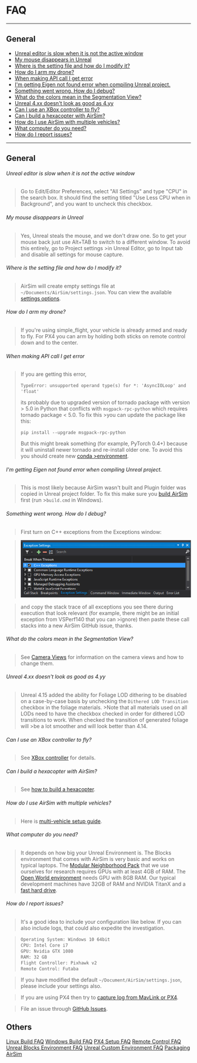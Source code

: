 # FAQ

---

## General

* [Unreal editor is slow when it is not the active window](#unreal-editor-is-slow-when-it-is-not-the-active-window)
* [My mouse disappears in Unreal](#my-mouse-disappears-in-unreal)
* [Where is the setting file and how do I modify it?](#where-is-the-setting-file-and-how-do-i-modify-it)
* [How do I arm my drone?](#how-do-i-arm-my-drone)
* [When making API call I get error](#when-making-api-call-i-get-error)
* [I'm getting Eigen not found error when compiling Unreal project.](#im-getting-eigen-not-found-error-when-compiling-unreal-project)
* [Something went wrong. How do I debug?](#something-went-wrong-how-do-i-debug)
* [What do the colors mean in the Segmentation View?](#what-do-the-colors-mean-in-the-segmentation-view)
* [Unreal 4.xx doesn't look as good as 4.yy](#unreal-4xx-doesnt-look-as-good-as-4yy)
* [Can I use an XBox controller to fly?](#can-i-use-an-xbox-controller-to-fly)
* [Can I build a hexacopter with AirSim?](#can-i-build-a-hexacopter-with-airsim)
* [How do I use AirSim with multiple vehicles?](#how-do-i-use-airsim-with-multiple-vehicles)
* [What computer do you need?](#what-computer-do-you-need)
* [How do I report issues?](#how-do-i-report-issues)

---

<!-- ======================================================================= -->
## General
<!-- ======================================================================= -->

###### Unreal editor is slow when it is not the active window

>Go to Edit/Editor Preferences, select "All Settings" and type "CPU" in the search box. 
>It should find the setting titled "Use Less CPU when in Background", and you want to uncheck this checkbox.

<!-- ======================================================================= -->

###### My mouse disappears in Unreal

>Yes, Unreal steals the mouse, and we don't draw one.  So to get your mouse back just use Alt+TAB to switch to a different window. To avoid this entirely, go to Project settings >in Unreal Editor, go to Input tab and disable all settings for mouse capture.

<!-- ======================================================================= -->

###### Where is the setting file and how do I modify it?

>AirSim will create empty settings file at `~/Documents/AirSim/settings.json`. You can view the available [settings options](settings.md). 

<!-- ======================================================================= -->

###### How do I arm my drone?

>If you're using simple_flight, your vehicle is already armed and ready to fly. For PX4 you can arm by holding both sticks on remote control down and to the center.

<!-- ======================================================================= -->

###### When making API call I get error

>If you are getting this error,
>```
>TypeError: unsupported operand type(s) for *: 'AsyncIOLoop' and 'float'
>```
>its probably due to upgraded version of tornado package with version > 5.0 in Python that conflicts with `msgpack-rpc-python` which requires tornado package < 5.0. To fix this >you can update the package like this:
>```
>pip install --upgrade msgpack-rpc-python
>```
>But this might break something (for example, PyTorch 0.4+) because it will uninstall newer tornado and re-install older one. To avoid this you should create new [conda >environment](https://conda.io/docs/user-guide/tasks/manage-environments.html).

<!-- ======================================================================= -->

###### I'm getting Eigen not found error when compiling Unreal project.
>This is most likely because AirSim wasn't built and Plugin folder was copied in Unreal project folder. To fix this make sure you [build AirSim](build_windows.md) first (run >`build.cmd` in Windows).

<!-- ======================================================================= -->

###### Something went wrong. How do I debug?

>First turn on C++ exceptions from the Exceptions window:

>![exceptions](images/exceptions.png)

>and copy the stack trace of all exceptions you see there during execution that look relevant (for example, there might be an initial exception from VSPerf140 that you can >ignore) then paste these call stacks into a new AirSim GitHub issue, thanks.

<!-- ======================================================================= -->

###### What do the colors mean in the Segmentation View?

>See [Camera Views](camera_views.md) for information on the camera views and how to change them.

<!-- ======================================================================= -->

###### Unreal 4.xx doesn't look as good as 4.yy

>Unreal 4.15 added the ability for Foliage LOD dithering to be disabled on a case-by-case basis by unchecking the `Dithered LOD Transition` checkbox in the foliage materials. >Note that all materials used on all LODs need to have the checkbox checked in order for dithered LOD transitions to work.  When checked the transition of generated foliage will >be a lot smoother and will look better than 4.14.

<!-- ======================================================================= -->

###### Can I use an XBox controller to fly?

>See [XBox controller](xbox_controller.md) for details.

<!-- ======================================================================= -->

###### Can I build a hexacopter with AirSim?

>See [how to build a hexacopter](https://github.com/microsoft/airsim/wiki/hexacopter).

<!-- ======================================================================= -->

###### How do I use AirSim with multiple vehicles?

>Here is [multi-vehicle setup guide](multi_vehicle.md).

<!-- ======================================================================= -->

###### What computer do you need?
>It depends on how big your Unreal Environment is. The Blocks environment that comes with AirSim is very basic and works on typical laptops. The 
>[Modular Neighborhood Pack](https://www.unrealengine.com/marketplace/modular-neighborhood-pack) that we use ourselves for research requires GPUs with at least 4GB of RAM. The 
>[Open World environment](https://www.unrealengine.com/marketplace/open-world-demo-collection) needs GPU with 8GB RAM. Our typical development machines have 32GB of RAM and
>NVIDIA TitanX and a [fast hard drive](hard_drive.md).

<!-- ======================================================================= -->

###### How do I report issues?

>It's a good idea to include your configuration like below. If you can also include logs, that could also expedite the investigation.

>```
>Operating System: Windows 10 64bit
>CPU: Intel Core i7
>GPU: Nvidia GTX 1080
>RAM: 32 GB
>Flight Controller: Pixhawk v2
>Remote Control: Futaba
>```

>If you have modified the default `~/Document/AirSim/settings.json`, please include your
>settings also.

>If you are using PX4 then try to [capture log from MavLink or PX4](px4_logging.md).

>File an issue through [GitHub Issues](https://github.com/microsoft/airsim/issues).

<!-- ======================================================================= -->
## Others
<!-- ======================================================================= -->

[Linux Build FAQ](build_linux.md#faq)
[Windows Build FAQ](build_windows.md#faq)
[PX4 Setup FAQ](px4_setup.md#faq)
[Remote Control FAQ](remote_control.md#faq)
[Unreal Blocks Environment FAQ](unreal_blocks.md#faq)
[Unreal Custom Environment FAQ](unreal_custenv.md#faq)
[Packaging AirSim](package_binaries.md)
